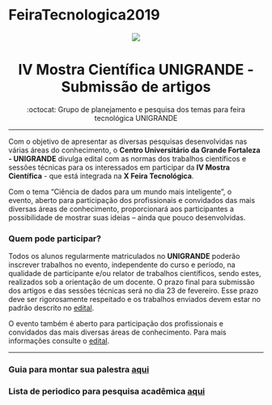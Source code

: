 # FeiraTecnologica2019

<p align="center">
<img src="http://www.fgf.edu.br/wp-content/themes/fgf-28-05-2013_RESPONSIVO/images/unigrandelogopng400x187.png">
</p>
<h1 align="center">IV Mostra Científica UNIGRANDE - Submissão de artigos</h1>
<p align="center">:octocat: Grupo de planejamento e pesquisa dos temas para feira tecnológica UNIGRANDE</p>

---

Com o objetivo de apresentar as diversas pesquisas desenvolvidas nas várias áreas do conhecimento, o **Centro Universitário da Grande Fortaleza - UNIGRANDE** divulga edital com as normas dos trabalhos científicos e sessões técnicas para os interessados em participar da **IV Mostra Científica** - que está integrada na **X Feira Tecnológica**.

Com o tema “Ciência de dados para um mundo mais inteligente”, o evento, aberto para participação dos profissionais e convidados das mais diversas áreas de conhecimento, proporcionará aos participantes a possibilidade de mostrar suas ideias – ainda que pouco desenvolvidas.

### Quem pode participar?

Todos os alunos regularmente matriculados no **UNIGRANDE** poderão inscrever trabalhos no evento, independente do curso e período, na qualidade de participante e/ou relator de trabalhos científicos, sendo estes, realizados sob a orientação de um docente. O prazo final para submissão dos artigos e das sessões técnicas será no dia 23 de fevereiro. Esse prazo deve ser rigorosamente respeitado e os trabalhos enviados devem estar no padrão descrito no [edital](https://github.com/2859pia2019/FeiraTecnologica2019/blob/master/IV-MOSTRA-CIENTIFICA-EDITAL-FEIRA-TECNOLOGICA-2019.pdf).

O evento também é aberto para participação dos profissionais e convidados das mais diversas áreas de conhecimento. Para mais informações consulte o [edital](https://github.com/2859pia2019/FeiraTecnologica2019/blob/master/IV-MOSTRA-CIENTIFICA-EDITAL-FEIRA-TECNOLOGICA-2019.pdf).

--- 

### Guia para montar sua palestra [aqui](talk.md)

### Lista de periodico para pesquisa acadêmica [aqui](periodico.md)
